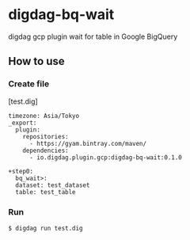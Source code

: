 # digdag-bq-wait

digdag gcp plugin wait for table in Google BigQuery 

## How to use

### Create file
[test.dig]
```
timezone: Asia/Tokyo
_export:
  plugin:
    repositories:
      - https://gyam.bintray.com/maven/
    dependencies:
      - io.digdag.plugin.gcp:digdag-bq-wait:0.1.0

+step0:
  bq_wait>:
  dataset: test_dataset
  table: test_table
```

### Run

```
$ digdag run test.dig
```
